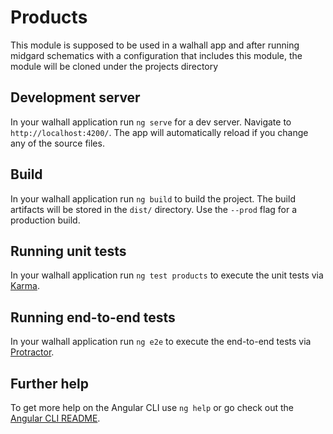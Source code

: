 
# Products

This module is supposed to be used in a walhall app and after running midgard schematics with a configuration that includes this module, the module will be cloned under the projects directory

## Development server

In your walhall application run `ng serve` for a dev server. Navigate to `http://localhost:4200/`. The app will automatically reload if you change any of the source files.

## Build

In your walhall application run `ng build` to build the project. The build artifacts will be stored in the `dist/` directory. Use the `--prod` flag for a production build.

## Running unit tests

In your walhall application run `ng test products` to execute the unit tests via [Karma](https://karma-runner.github.io).

## Running end-to-end tests

In your walhall application run `ng e2e` to execute the end-to-end tests via [Protractor](http://www.protractortest.org/).

## Further help

To get more help on the Angular CLI use `ng help` or go check out the [Angular CLI README](https://github.com/angular/angular-cli/blob/master/README.md).
